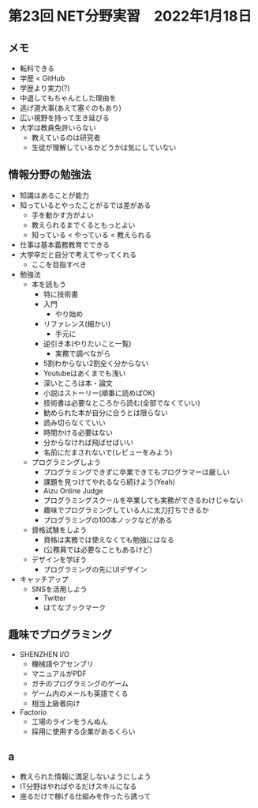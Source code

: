 # 第23回 NET分野実習　2022年1月18日

## メモ
- 転科できる
- 学歴 < GitHub
- 学歴より実力(?)
- 中退してもちゃんとした理由を
- 逃げ道大事(あえて塞ぐのもあり)
- 広い視野を持って生き延びる
- 大学は教員免許いらない
  - 教えているのは研究者
  - 生徒が理解しているかどうかは気にしていない

## 情報分野の勉強法
- 知識はあることが能力
- 知っているとやったことがるでは差がある
  - 手を動かす方がよい
  - 教えられるまでくるともっとよい
  - 知っている < やっている < 教えられる
- 仕事は基本義務教育でできる
- 大学卒だと自分で考えてやってくれる
  - ここを目指すべき
- 勉強法
  - 本を読もう
    - 特に技術書
    - 入門
      - やり始め
    - リファレンス(細かい)
      - 手元に
    - 逆引き本(やりたいこと一覧)
      - 実務で調べながら
    - 5割わからない2割全く分からない
    - Youtubeはあくまでも浅い
    - 深いところは本・論文
    - 小説はストーリー(順番に読めばOK)
    - 技術書は必要なところから読む(全部でなくていい)
    - 勧められた本が自分に合うとは限らない
    - 読み切らなくていい
    - 時間かける必要はない
    - 分からなければ飛ばせばいい
    - 名前にだまされないで(レビューをみよう)
  - プログラミングしよう
    - プログラミングできずに卒業できてもプログラマーは厳しい
    - 課題を見つけてやれるなら続けよう(Yeah)
    - Aizu Online Judge
    - プログラミングスクールを卒業しても実務ができるわけじゃない
    - 趣味でプログラミングしている人に太刀打ちできるか
    - プログラミングの100本ノックなどがある
  - 資格試験をしよう
    - 資格は実務では使えなくても勉強にはなる
    - (公務員では必要なこともあるけど)
  - デザインを学ぼう
    - プログラミングの先にUIデザイン
- キャッチアップ
  - SNSを活用しよう
    - Twitter
    - はてなブックマーク
## 趣味でプログラミング
- SHENZHEN I/O
  - 機械語やアセンブリ
  - マニュアルがPDF
  - ガチのプログラミングのゲーム
  - ゲーム内のメールも英語でくる
  - 相当上級者向け
- Factorio
  - 工場のラインをうんぬん
  - 採用に使用する企業があるくらい

## a
- 教えられた情報に満足しないようにしよう
- IT分野はやればやるだけスキルになる
- 座るだけで稼げる仕組みを作ったら誘って
